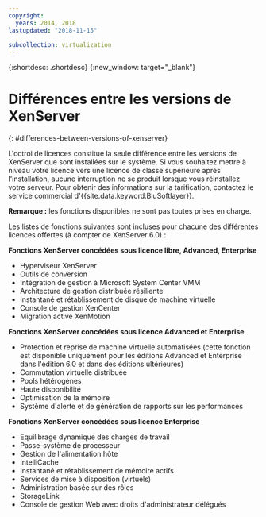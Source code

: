 ```yaml
---
copyright:
  years: 2014, 2018
lastupdated: "2018-11-15"

subcollection: virtualization
---
```

{:shortdesc: .shortdesc}
{:new_window: target="_blank"}

# Différences entre les versions de XenServer
{: #differences-between-versions-of-xenserver}

L'octroi de licences constitue la seule différence entre les versions de XenServer que sont installées sur le système. Si vous souhaitez mettre à niveau votre licence vers une licence de classe supérieure après l'installation, aucune interruption ne se produit lorsque vous réinstallez votre serveur. Pour obtenir des informations sur la tarification, contactez le service commercial d'{{site.data.keyword.BluSoftlayer}}. 

**Remarque :** les fonctions disponibles ne sont pas toutes prises en charge. 

Les listes de fonctions suivantes sont incluses pour chacune des différentes licences offertes (à compter de XenServer 6.0) :

**Fonctions XenServer concédées sous licence libre, Advanced, Enterprise**

- Hyperviseur XenServer
- Outils de conversion       
- Intégration de gestion à Microsoft System Center VMM       
- Architecture de gestion distribuée résiliente       
- Instantané et rétablissement de disque de machine virtuelle       
- Console de gestion XenCenter       
- Migration active XenMotion   

**Fonctions XenServer concédées sous licence Advanced et Enterprise**

- Protection et reprise de machine virtuelle automatisées (cette fonction est disponible uniquement pour les éditions Advanced et Enterprise dans l'édition 6.0 et dans des éditions ultérieures)
- Commutation virtuelle distribuée
- Pools hétérogènes
- Haute disponibilité
- Optimisation de la mémoire
- Système d'alerte et de génération de rapports sur les performances  

**Fonctions XenServer concédées sous licence Enterprise**

- Equilibrage dynamique des charges de travail       
- Passe-système de processeur       
- Gestion de l'alimentation hôte       
- IntelliCache         
- Instantané et rétablissement de mémoire actifs       
- Services de mise à disposition (virtuels)       
- Administration basée sur des rôles
- StorageLink
- Console de gestion Web avec droits d'administrateur délégués
